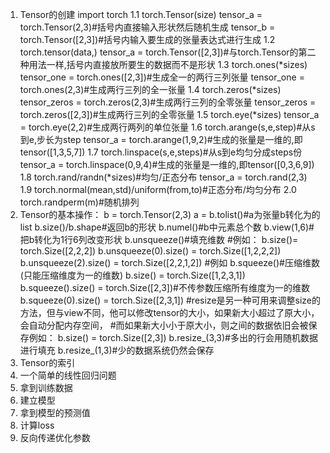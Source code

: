 1. Tensor的创建
  import torch
  1.1 torch.Tensor(size)
      tensor_a = torch.Tensor(2,3)#括号内直接输入形状然后随机生成
      tensor_b = torch.Tensor([2,3])#括号内输入要生成的张量表达式进行生成
  1.2 torch.tensor(data,)
      tensor_a = torch.Tensor([2,3])#与torch.Tensor的第二种用法一样,括号内直接放所要生的数据而不是形状
  1.3 torch.ones(*sizes)
      tensor_one = torch.ones([2,3])#生成全一的两行三列张量
      tensor_one = torch.ones(2,3)#生成两行三列的全一张量
  1.4 torch.zeros(*sizes)
      tensor_zeros = torch.zeros(2,3)#生成两行三列的全零张量
      tensor_zeros = torch.zeros([2,3])#生成两行三列的全零张量
  1.5 torch.eye(*sizes)
      tensor_a = torch.eye(2,2)#生成两行两列的单位张量
  1.6 torch.arange(s,e,step)#从s到e,步长为step
      tensor_a = torch.arange(1,9,2)#生成的张量是一维的,即tensor([1,3,5,7])
  1.7 torch.linspace(s,e,steps)#从s到e均匀分成steps份
      tensor_a = torch.linspace(0,9,4)#生成的张量是一维的,即tensor([0,3,6,9])
  1.8 torch.rand/randn(*sizes)#均匀/正态分布
      tensor_a = torch.rand(2,3)
  1.9 torch.normal(mean,std)/uniform(from,to)#正态分布/均匀分布
  2.0 torch.randperm(m)#随机排列
2. Tensor的基本操作：
  b = torch.Tensor(2,3)
  a = b.tolist()#a为张量b转化为的list
  b.size()/b.shape#返回b的形状
  b.numel()#b中元素总个数
  b.view(1,6)#把b转化为1行6列改变形状
  b.unsqueeze()#填充维数
  #例如：
  b.size()= torch.Size([2,2,2])
  b.unsqueeze(0).size() = torch.Size([1,2,2,2])
  b.unsqueeze(2).size() = torch.Size([2,2,1,2])
  #例如
  b.squeeze()#压缩维数(只能压缩维度为一的维数)
  b.size() = torch.Size([1,2,3,1])
  b.squeeze().size() = torch.Size([2,3])#不传参数压缩所有维度为一的维数
  b.squeeze(0).size() = torch.Size([2,3,1])
  #resize是另一种可用来调整size的方法，但与view不同，他可以修改tensor的大小，如果新大小超过了原大小，会自动分配内存空间，
  #而如果新大小小于原大小，则之间的数据依旧会被保存例如：
  b.size() = torch.Size([2,3])
  b.resize_(3,3)#多出的行会用随机数据进行填充
  b.resize_(1,3)#少的数据系统仍然会保存
3. Tensor的索引
4. 一个简单的线性回归问题
  1. 拿到训练数据
  2. 建立模型
  3. 拿到模型的预测值
  4. 计算loss
  5. 反向传递优化参数
  
